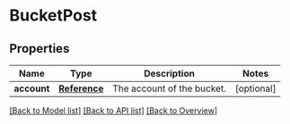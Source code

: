 # BucketPost

## Properties
Name | Type | Description | Notes
------------ | ------------- | ------------- | -------------
**account** | [**Reference**](Reference.md) | The account of the bucket. | [optional] 

[[Back to Model list]](index.md#documentation-for-models) [[Back to API list]](index.md#endpoint-properties) [[Back to Overview]](index.md)


